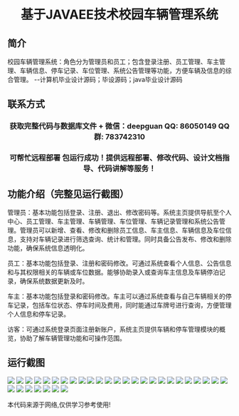 <p><h1 align="center">基于JAVAEE技术校园车辆管理系统</h1></p>

## 简介
校园车辆管理系统：角色分为管理员和员工；包含登录注册、员工管理、车主管理、车辆信息、停车记录、车位管理、系统公告管理等功能，方便车辆及信息的综合管理。    --计算机毕业设计源码；毕设源码；java毕业设计源码


## 联系方式
<p><h3 align="center">获取完整代码与数据库文件 + 微信：deepguan QQ: 86050149 QQ群: 783742310</h3></p>
<p><h3 align="center">可帮忙远程部署 包运行成功！提供远程部署、修改代码、设计文档指导、代码讲解等服务！</h3></p>

## 功能介绍（完整见运行截图）
管理员：基本功能包括登录、注册、退出、修改密码等。系统主页提供导航至个人中心、员工管理、车主管理、车辆管理、车位管理、车辆记录管理和系统公告管理。管理员可以新增、查看、修改和删除员工信息、车主信息、车辆信息及车位信息，支持对车辆记录进行筛选查询、统计和管理。同时具备公告发布、修改和删除功能，确保系统信息透明化。

员工：基本功能包括登录、注册和密码修改。可通过系统查看个人信息、公告信息和与其权限相关的车辆或车位数据。能够协助录入或查询车主信息及车辆停泊记录，确保系统数据更新及时。

车主：基本功能包括登录和密码修改。车主可以通过系统查看与自己车辆相关的停车记录，包括车位状态、停车时间及费用，同时能通过车牌号进行查询，方便管理个人信息和停车记录。

访客：可通过系统登录页面注册新账户，系统主页提供车辆和停车管理模块的概览，协助了解车辆管理功能和可操作范围。


## 运行截图
![](https://bs-1329754181.cos.ap-shanghai.myqcloud.com/ssm/CampusVehicleManagementSystem1/img/001.jpg)
![](https://bs-1329754181.cos.ap-shanghai.myqcloud.com/ssm/CampusVehicleManagementSystem1/img/002.jpg)
![](https://bs-1329754181.cos.ap-shanghai.myqcloud.com/ssm/CampusVehicleManagementSystem1/img/003.jpg)
![](https://bs-1329754181.cos.ap-shanghai.myqcloud.com/ssm/CampusVehicleManagementSystem1/img/004.jpg)
![](https://bs-1329754181.cos.ap-shanghai.myqcloud.com/ssm/CampusVehicleManagementSystem1/img/005.jpg)
![](https://bs-1329754181.cos.ap-shanghai.myqcloud.com/ssm/CampusVehicleManagementSystem1/img/006.jpg)
![](https://bs-1329754181.cos.ap-shanghai.myqcloud.com/ssm/CampusVehicleManagementSystem1/img/007.jpg)
![](https://bs-1329754181.cos.ap-shanghai.myqcloud.com/ssm/CampusVehicleManagementSystem1/img/008.jpg)
![](https://bs-1329754181.cos.ap-shanghai.myqcloud.com/ssm/CampusVehicleManagementSystem1/img/009.jpg)
![](https://bs-1329754181.cos.ap-shanghai.myqcloud.com/ssm/CampusVehicleManagementSystem1/img/010.jpg)
![](https://bs-1329754181.cos.ap-shanghai.myqcloud.com/ssm/CampusVehicleManagementSystem1/img/011.jpg)
![](https://bs-1329754181.cos.ap-shanghai.myqcloud.com/ssm/CampusVehicleManagementSystem1/img/012.jpg)
![](https://bs-1329754181.cos.ap-shanghai.myqcloud.com/ssm/CampusVehicleManagementSystem1/img/013.jpg)
![](https://bs-1329754181.cos.ap-shanghai.myqcloud.com/ssm/CampusVehicleManagementSystem1/img/014.jpg)
![](https://bs-1329754181.cos.ap-shanghai.myqcloud.com/ssm/CampusVehicleManagementSystem1/img/015.jpg)
![](https://bs-1329754181.cos.ap-shanghai.myqcloud.com/ssm/CampusVehicleManagementSystem1/img/016.jpg)
![](https://bs-1329754181.cos.ap-shanghai.myqcloud.com/ssm/CampusVehicleManagementSystem1/img/017.jpg)
![](https://bs-1329754181.cos.ap-shanghai.myqcloud.com/ssm/CampusVehicleManagementSystem1/img/018.jpg)
![](https://bs-1329754181.cos.ap-shanghai.myqcloud.com/ssm/CampusVehicleManagementSystem1/img/019.jpg)
![](https://bs-1329754181.cos.ap-shanghai.myqcloud.com/ssm/CampusVehicleManagementSystem1/img/020.jpg)
![](https://bs-1329754181.cos.ap-shanghai.myqcloud.com/ssm/CampusVehicleManagementSystem1/img/021.jpg)
![](https://bs-1329754181.cos.ap-shanghai.myqcloud.com/ssm/CampusVehicleManagementSystem1/img/022.jpg)
![](https://bs-1329754181.cos.ap-shanghai.myqcloud.com/ssm/CampusVehicleManagementSystem1/img/023.jpg)
![](https://bs-1329754181.cos.ap-shanghai.myqcloud.com/ssm/CampusVehicleManagementSystem1/img/024.jpg)
![](https://bs-1329754181.cos.ap-shanghai.myqcloud.com/ssm/CampusVehicleManagementSystem1/img/025.jpg)
![](https://bs-1329754181.cos.ap-shanghai.myqcloud.com/ssm/CampusVehicleManagementSystem1/img/026.jpg)
![](https://bs-1329754181.cos.ap-shanghai.myqcloud.com/ssm/CampusVehicleManagementSystem1/img/027.jpg)
![](https://bs-1329754181.cos.ap-shanghai.myqcloud.com/ssm/CampusVehicleManagementSystem1/img/028.jpg)
![](https://bs-1329754181.cos.ap-shanghai.myqcloud.com/ssm/CampusVehicleManagementSystem1/img/029.jpg)
![](https://bs-1329754181.cos.ap-shanghai.myqcloud.com/ssm/CampusVehicleManagementSystem1/img/030.jpg)
![](https://bs-1329754181.cos.ap-shanghai.myqcloud.com/ssm/CampusVehicleManagementSystem1/img/031.jpg)
![](https://bs-1329754181.cos.ap-shanghai.myqcloud.com/ssm/CampusVehicleManagementSystem1/img/032.jpg)

<p>本代码来源于网络,仅供学习参考使用!</p>
